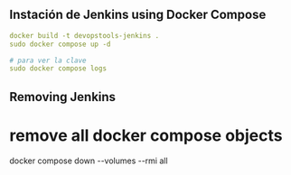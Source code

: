 ## Instación de Jenkins using Docker Compose

```yaml
docker build -t devopstools-jenkins .
sudo docker compose up -d

# para ver la clave
sudo docker compose logs


```

## Removing Jenkins
# remove all docker compose objects
docker compose down --volumes --rmi all 